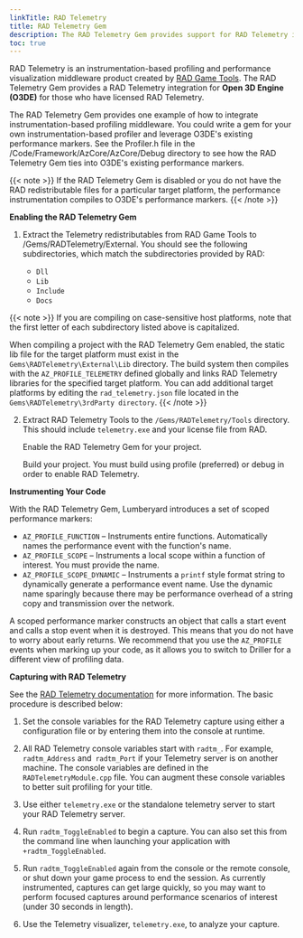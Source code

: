```yaml
---
linkTitle: RAD Telemetry
title: RAD Telemetry Gem
description: The RAD Telemetry Gem provides support for RAD Telemetry in Open 3D Engine (O3DE) projects.
toc: true
---
```


RAD Telemetry is an instrumentation-based profiling and performance visualization middleware product created by [RAD Game Tools](http://www.radgametools.com/telemetry.htm). The RAD Telemetry Gem provides a RAD Telemetry integration for **Open 3D Engine (O3DE)** for those who have licensed RAD Telemetry.

The RAD Telemetry Gem provides one example of how to integrate instrumentation-based profiling middleware. You could write a gem for your own instrumentation-based profiler and leverage O3DE's existing performance markers. See the Profiler.h file in the /Code/Framework/AzCore/AzCore/Debug directory to see how the RAD Telemetry Gem ties into O3DE's existing performance markers.

{{< note >}}
If the RAD Telemetry Gem is disabled or you do not have the RAD redistributable files for a particular target platform, the performance instrumentation compiles to O3DE's performance markers.
{{< /note >}}

**Enabling the RAD Telemetry Gem**

1. Extract the Telemetry redistributables from RAD Game Tools to /Gems/RADTelemetry/External. You should see the following subdirectories, which match the subdirectories provided by RAD:

    * `Dll`
    * `Lib`
    * `Include`
    * `Docs`

{{< note >}}
If you are compiling on case-sensitive host platforms, note that the first letter of each subdirectory listed above is capitalized.

When compiling a project with the RAD Telemetry Gem enabled, the static lib file for the target platform must exist in the `Gems\RADTelemetry\External\Lib` directory. The build system then compiles with the `AZ_PROFILE_TELEMETRY` defined globally and links RAD Telemetry libraries for the specified target platform. You can add additional target platforms by editing the `rad_telemetry.json` file located in the `Gems\RADTelemetry\3rdParty directory`.
{{< /note >}}

2. Extract RAD Telemetry Tools to the `/Gems/RADTelemetry/Tools` directory. This should include `telemetry.exe` and your license file from RAD.

    Enable the RAD Telemetry Gem for your project.

    Build your project. You must build using profile (preferred) or debug in order to enable RAD Telemetry.

**Instrumenting Your Code**

With the RAD Telemetry Gem, Lumberyard introduces a set of scoped performance markers:

* `AZ_PROFILE_FUNCTION` – Instruments entire functions. Automatically names the performance event with the function's name.
* `AZ_PROFILE_SCOPE` – Instruments a local scope within a function of interest. You must provide the name.
* `AZ_PROFILE_SCOPE_DYNAMIC` – Instruments a `printf` style format string to dynamically generate a performance event name. Use the dynamic name sparingly because there may be performance overhead of a string copy and transmission over the network.

A scoped performance marker constructs an object that calls a start event and calls a stop event when it is destroyed. This means that you do not have to worry about early returns. We recommend that you use the `AZ_PROFILE` events when marking up your code, as it allows you to switch to Driller for a different view of profiling data.

**Capturing with RAD Telemetry**

See the [RAD Telemetry documentation](http://www.radgametools.com/telemetry.htm) for more information. The basic procedure is described below:

1. Set the console variables for the RAD Telemetry capture using either a configuration file or by entering them into the console at runtime.

1. All RAD Telemetry console variables start with `radtm_`. For example, `radtm_Address` and` radtm_Port` if your Telemetry server is on another machine. The console variables are defined in the `RADTelemetryModule.cpp` file. You can augment these console variables to better suit profiling for your title.

1. Use either `telemetry.exe` or the standalone telemetry server to start your RAD Telemetry server.

1. Run `radtm_ToggleEnabled` to begin a capture. You can also set this from the command line when launching your application with `+radtm_ToggleEnabled`.

1. Run `radtm_ToggleEnabled` again from the console or the remote console, or shut down your game process to end the session. As currently instrumented, captures can get large quickly, so you may want to perform focused captures around performance scenarios of interest (under 30 seconds in length).

1. Use the Telemetry visualizer, `telemetry.exe`, to analyze your capture.
